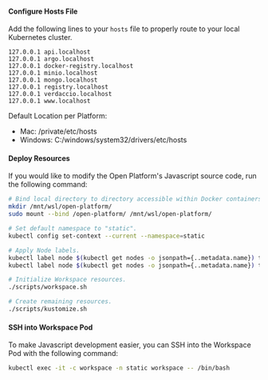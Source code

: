 #### Configure Hosts File

Add the following lines to your `hosts` file to properly route to your local Kubernetes cluster.

```
127.0.0.1 api.localhost
127.0.0.1 argo.localhost
127.0.0.1 docker-registry.localhost
127.0.0.1 minio.localhost
127.0.0.1 mongo.localhost
127.0.0.1 registry.localhost
127.0.0.1 verdaccio.localhost
127.0.0.1 www.localhost
```

Default Location per Platform:

- Mac: /private/etc/hosts
- Windows: C:/windows/system32/drivers/etc/hosts

#### Deploy Resources

If you would like to modify the Open Platform's Javascript source code, run the following command:

```bash
# Bind local directory to directory accessible within Docker containers.
mkdir /mnt/wsl/open-platform/
sudo mount --bind /open-platform/ /mnt/wsl/open-platform/

# Set default namespace to "static".
kubectl config set-context --current --namespace=static

# Apply Node labels.
kubectl label node $(kubectl get nodes -o jsonpath={..metadata.name}) tenlastic.com/high-priority=true
kubectl label node $(kubectl get nodes -o jsonpath={..metadata.name}) tenlastic.com/low-priority=true

# Initialize Workspace resources.
./scripts/workspace.sh

# Create remaining resources.
./scripts/kustomize.sh
```

#### SSH into Workspace Pod

To make Javascript development easier, you can SSH into the Workspace Pod with the following command:

```bash
kubectl exec -it -c workspace -n static workspace -- /bin/bash
```
